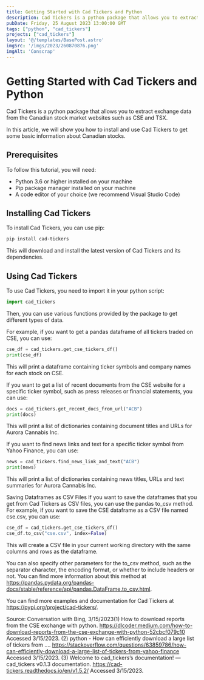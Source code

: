 ```yaml
---
title: Getting Started with Cad Tickers and Python
description: Cad Tickers is a python package that allows you to extract exchange data from the Canadian stock market websites such as CSE and TSX.
pubDate: Friday, 25 August 2023 13:00:00 GMT
tags: ["python", "cad_tickers"]
projects: ["cad_tickers"]
layout: '@/templates/BasePost.astro'
imgSrc: '/imgs/2023/260870876.png'
imgAlt: 'Conscrap'
---
```


# Getting Started with Cad Tickers and Python

Cad Tickers is a python package that allows you to extract exchange data from the Canadian stock market websites such as CSE and TSX.

In this article, we will show you how to install and use Cad Tickers to get some basic information about Canadian stocks.

## Prerequisites

To follow this tutorial, you will need:

- Python 3.6 or higher installed on your machine
- Pip package manager installed on your machine
- A code editor of your choice (we recommend Visual Studio Code)

## Installing Cad Tickers

To install Cad Tickers, you can use pip:

```bash
pip install cad-tickers
```

This will download and install the latest version of Cad Tickers and its dependencies.

## Using Cad Tickers

To use Cad Tickers, you need to import it in your python script:

```python
import cad_tickers
```

Then, you can use various functions provided by the package to get different types of data.

For example, if you want to get a pandas dataframe of all tickers traded on CSE, you can use:

```python
cse_df = cad_tickers.get_cse_tickers_df()
print(cse_df)
```

This will print a dataframe containing ticker symbols and company names for each stock on CSE.

If you want to get a list of recent documents from the CSE website for a specific ticker symbol, such as press releases or financial statements, you can use:

```python
docs = cad_tickers.get_recent_docs_from_url("ACB")
print(docs)
```

This will print a list of dictionaries containing document titles and URLs for Aurora Cannabis Inc.

If you want to find news links and text for a specific ticker symbol from Yahoo Finance, you can use:

```python
news = cad_tickers.find_news_link_and_text("ACB")
print(news)
```

This will print a list of dictionaries containing news titles, URLs and text summaries for Aurora Cannabis Inc.

Saving Dataframes as CSV Files
If you want to save the dataframes that you get from Cad Tickers as CSV files, you can use the pandas to_csv method. For example, if you want to save the CSE dataframe as a CSV file named cse.csv, you can use:

```python
cse_df = cad_tickers.get_cse_tickers_df()
cse_df.to_csv("cse.csv", index=False)
```

This will create a CSV file in your current working directory with the same columns and rows as the dataframe.

You can also specify other parameters for the to_csv method, such as the separator character, the encoding format, or whether to include headers or not. You can find more information about this method at https://pandas.pydata.org/pandas-docs/stable/reference/api/pandas.DataFrame.to_csv.html.

You can find more examples and documentation for Cad Tickers at https://pypi.org/project/cad-tickers/.

Source: Conversation with Bing, 3/15/2023(1) How to download reports from the CSE exchange with python. https://dlcoder.medium.com/how-to-download-reports-from-the-cse-exchange-with-python-52cbcf079c10 Accessed 3/15/2023.
(2) python - How can efficiently download a large list of tickers from .... https://stackoverflow.com/questions/63859786/how-can-efficiently-download-a-large-list-of-tickers-from-yahoo-finance Accessed 3/15/2023.
(3) Welcome to cad_tickers’s documentation! — cad_tickers v0.1.3 documentation. https://cad-tickers.readthedocs.io/en/v1.5.2/ Accessed 3/15/2023.